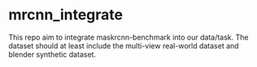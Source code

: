 # mrcnn_integrate

This repo aim to integrate maskrcnn-benchmark into our data/task. The dataset should at least include the multi-view real-world dataset and blender synthetic dataset.
